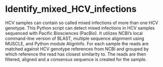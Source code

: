 # Identify_mixed_HCV_infections
HCV samples can contain so called mixed infections of more than one HCV genotype. This Python script can detect mixed infections in HCV samples sequenced with Pacific Biosciences (PacBio). It utilizes NCBI’s local command-line version of BLAST, multiple sequence alignment using MUSCLE, and Python module AlignInfo. For each sample the reads are matched against HCV genotype references from NCBI and grouped by which reference the read has closest similarity to. The reads are then filtered, aligned and a consensus sequence is created for the sample.
